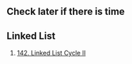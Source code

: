 ## Check later if there is time
## Linked List
1. [142. Linked List Cycle II](https://leetcode.com/problems/linked-list-cycle-ii) 
